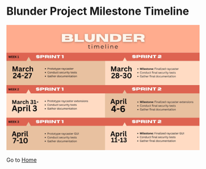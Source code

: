 # Blunder Project Milestone Timeline

![Blunder Timeline](https://github.com/gettingera/Blunder/blob/main/docs/diagrams/timeline/blundertimeline.jpg)

Go to [Home](https://github.com/gettingera/Blunder)
